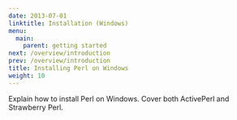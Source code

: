 ```yaml
---
date: 2013-07-01
linktitle: Installation (Windows)
menu:
  main:
    parent: getting started
next: /overview/introduction
prev: /overview/introduction
title: Installing Perl on Windows
weight: 10
---
```


Explain how to install Perl on Windows. Cover both ActivePerl and Strawberry Perl.